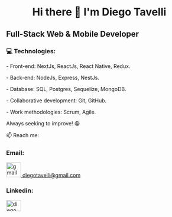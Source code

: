 <h1 align="center" >
Hi there 👋 
I'm Diego Tavelli
</h1>
<h2>
 Full-Stack Web & Mobile Developer
</h2>
<h3>💻 Technologies:</h3>
<p>- Front-end: NextJs, ReactJs, React Native, Redux. </p>
<p>- Back-end: NodeJs, Express, NestJs. </p>
<p>- Database: SQL, Postgres, Sequelize, MongoDB. </p>
<p>- Collaborative development: Git, GitHub. </p>
<p>- Work methodologies: Scrum, Agile. </p>


Always seeking to improve! 😀

📫 Reach me:
<h3>Email: </h3>
<a href="mailto:diegotavelli@gmail.com" target="_blank" ><img src="https://cdn-icons-png.flaticon.com/512/732/732200.png" alt="gmail" width="40" height="40"/> diegotavelli@gmail.com
</a>

<h3>Linkedin:</h3>
<a href="https://www.linkedin.com/in/diegotavelli/" target="_blank"><img align="center" src="https://raw.githubusercontent.com/rahuldkjain/github-profile-readme-generator/master/src/images/icons/Social/linked-in-alt.svg" alt="diego tavelli" height="30" width="40" /></a>



